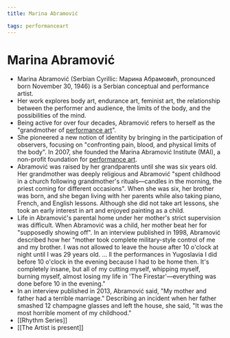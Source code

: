 ```yaml
---
title: Marina Abramović

tags: performanceart
---
```


# Marina Abramović
- Marina Abramović (Serbian Cyrillic: Марина Абрамовић, pronounced born November 30, 1946) is a Serbian conceptual and performance artist.
- Her work explores body art, endurance art, feminist art, the relationship between the performer and audience, the limits of the body, and the possibilities of the mind.
- Being active for over four decades, Abramović refers to herself as the "grandmother of [performance art](Performance%20Art.md)".
- She pioneered a new notion of identity by bringing in the participation of observers, focusing on "confronting pain, blood, and physical limits of the body". In 2007, she founded the Marina Abramović Institute (MAI), a non-profit foundation for [performance art](Performance%20Art.md).
- Abramović was raised by her grandparents until she was six years old. Her grandmother was deeply religious and Abramović "spent  childhood in a church following  grandmother's rituals—candles in the morning, the priest coming for different occasions". When she was six, her brother was born, and she began living with her parents while also taking piano, French, and English lessons. Although she did not take art lessons, she took an early interest in art and enjoyed painting as a child.
- Life in Abramović's parental home under her mother's strict supervision was difficult. When Abramović was a child, her mother beat her for "supposedly showing off". In an interview published in 1998, Abramović described how her "mother took complete military-style control of me and my brother. I was not allowed to leave the house after 10 o'clock at night until I was 29 years old. ... ll the performances in Yugoslavia I did before 10 o'clock in the evening because I had to be home then. It's completely insane, but all of my cutting myself, whipping myself, burning myself, almost losing my life in 'The Firestar'—everything was done before 10 in the evening."
- In an interview published in 2013, Abramović said, "My mother and father had a terrible marriage." Describing an incident when her father smashed 12 champagne glasses and left the house, she said, "It was the most horrible moment of my childhood."
- [[Rhythm Series]]
- [[The Artist is present]]